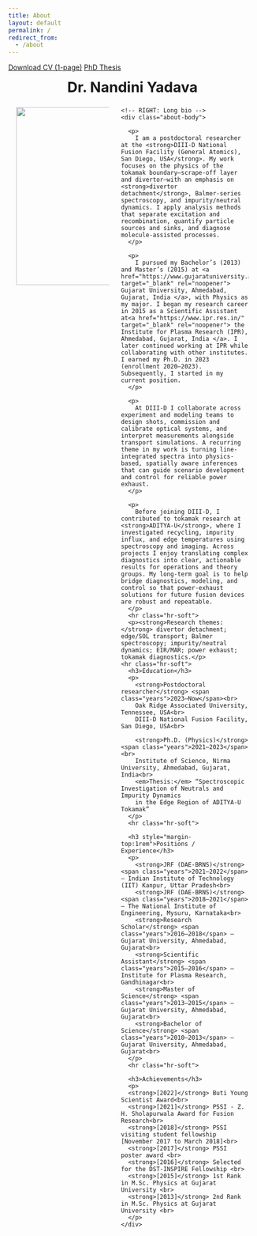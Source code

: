 ```yaml
---
title: About
layout: default
permalink: /
redirect_from:
  - /about
---
```



<style>
/* About page layout */
.about-wrap{max-width:1100px;margin:0 auto;padding:0 1rem 2rem}
.about-title{ text-align:center;font-size:clamp(1.8rem,2.6vw,2.4rem);font-weight:700;margin:.2rem 0 1.4rem }

/* WRAP AROUND PHOTO + SQUARE EDGES */
.about-body{ text-align: justify; hyphens: auto; }
.about-photo img{
  float: left;                  /* wrap text around the image */
  width: 360px;                 /* size of photo; adjust to taste */
  max-width: 40%;
  height: auto;
  margin: 0 24px 14px 0;
  border-radius: 0 !important;  /* override any global “circle image” rule */
  box-shadow: none !important;  /* remove soft frame/shadow if you don’t want it */
  shape-outside: inset(0);      /* keep wrap clean */
}

/* clear the float after the text block */
.about-body::after{ content:""; display:block; clear:both; }

/* paragraph/link styling */
.about-body p{ margin:.75rem 0; line-height:1.7; font-size:1.02rem; color:#222 }
.about-body a{ color:#0d3ea9; font-weight:600; text-decoration:underline }
.hr-soft{ height:1px; background:#e6e6e6; border:0; margin:1.4rem 0 }

/* mobile: stack image above text, no wrap */
@media (max-width:700px){
  .about-photo img{ float:none; display:block; width:100%; max-width:none; margin:0 0 12px 0; shape-outside:none }
  .about-body{ text-align:left; }
}

</style>

<p class="btn-row">
  <a class="btn" href="{{ '/assets/pdfs/CV_N_YADAVA.pdf' | relative_url }}" target="_blank" rel="noopener">Download CV (1-page)</a>
  <a class="btn" href="{{ '/assets/pdfs/NANDINI YADAV.pdf' | relative_url }}" target="_blank" rel="noopener">PhD Thesis</a>
</p>

<div class="about-wrap">
  <h1 class="about-title">Dr. Nandini Yadava</h1>

  <div class="about-grid">
    <!-- LEFT: Photo -->
    <div class="about-photo">
      <!-- Put your image here -->
      <img src="{{ site.baseurl }}/assets/image/2401_PUB012535-Nandni_Yadava_2.jpg">
    </div>

    <!-- RIGHT: Long bio -->
    <div class="about-body">

      <p>
        I am a postdoctoral researcher at the <strong>DIII-D National Fusion Facility (General Atomics), San Diego, USA</strong>. My work focuses on the physics of the tokamak boundary—scrape-off layer and divertor—with an emphasis on <strong>divertor detachment</strong>, Balmer-series spectroscopy, and impurity/neutral dynamics. I apply analysis methods that separate excitation and recombination, quantify particle sources and sinks, and diagnose molecule-assisted processes.
      </p>

      <p>
        I pursued my Bachelor’s (2013) and Master’s (2015) at <a href="https://www.gujaratuniversity.ac.in" target="_blank" rel="noopener"> Gujarat University, Ahmedabad, Gujarat, India </a>, with Physics as my major. I began my research career in 2015 as a Scientific Assistant at<a href="https://www.ipr.res.in/" target="_blank" rel="noopener"> the Institute for Plasma Research (IPR), Ahmedabad, Gujarat, India </a>. I later continued working at IPR while collaborating with other institutes. I earned my Ph.D. in 2023 (enrollment 2020–2023). Subsequently, I started in my current position.
      </p>
      
      <p>
        At DIII-D I collaborate across experiment and modeling teams to design shots, commission and calibrate optical systems, and interpret measurements alongside transport simulations. A recurring theme in my work is turning line-integrated spectra into physics-based, spatially aware inferences that can guide scenario development and control for reliable power exhaust.
      </p>

      <p>
        Before joining DIII-D, I contributed to tokamak research at <strong>ADITYA-U</strong>, where I investigated recycling, impurity influx, and edge temperatures using spectroscopy and imaging. Across projects I enjoy translating complex diagnostics into clear, actionable results for operations and theory groups. My long-term goal is to help bridge diagnostics, modeling, and control so that power-exhaust solutions for future fusion devices are robust and repeatable.
      </p>
      <hr class="hr-soft">
      <p><strong>Research themes:</strong> divertor detachment; edge/SOL transport; Balmer spectroscopy; impurity/neutral dynamics; EIR/MAR; power exhaust; tokamak diagnostics.</p>
    <hr class="hr-soft">
      <h3>Education</h3>
      <p>
        <strong>Postdoctoral researcher</strong> <span class="years">2023–Now</span><br>
        Oak Ridge Associated University, Tennessee, USA<br>
        DIII-D National Fusion Facility, San Diego, USA<br>
        
        <strong>Ph.D. (Physics)</strong> <span class="years">2021–2023</span><br>
        Institute of Science, Nirma University, Ahmedabad, Gujarat, India<br>
        <em>Thesis:</em> “Spectroscopic Investigation of Neutrals and Impurity Dynamics
        in the Edge Region of ADITYA-U Tokamak”
      </p>
      <hr class="hr-soft">
      
      <h3 style="margin-top:1rem">Positions / Experience</h3>
      <p>
        <strong>JRF (DAE-BRNS)</strong> <span class="years">2021–2022</span> — Indian Institute of Technology (IIT) Kanpur, Uttar Pradesh<br>
        <strong>JRF (DAE-BRNS)</strong> <span class="years">2018–2021</span> — The National Institute of Engineering, Mysuru, Karnataka<br>
        <strong>Research Scholar</strong> <span class="years">2016–2018</span> — Gujarat University, Ahmedabad, Gujarat<br>
        <strong>Scientific Assistant</strong> <span class="years">2015–2016</span> — Institute for Plasma Research, Gandhinagar<br>
        <strong>Master of Science</strong> <span class="years">2013–2015</span> — Gujarat University, Ahmedabad, Gujarat<br>
        <strong>Bachelor of Science</strong> <span class="years">2010–2013</span> — Gujarat University, Ahmedabad, Gujarat<br>
      </p>
      <hr class="hr-soft">
      
      <h3>Achievements</h3>
      <p>
      <strong>[2022]</strong> Buti Young Scientist Award<br>
      <strong>[2021]</strong> PSSI - Z. H. Sholapurwala Award for Fusion Research<br>
      <strong>[2018]</strong> PSSI visiting student fellowship [November 2017 to March 2018]<br>
      <strong>[2017]</strong> PSSI poster award <br>
      <strong>[2016]</strong> Selected for the DST-INSPIRE Fellowship <br>
      <strong>[2015]</strong> 1st Rank in M.Sc. Physics at Gujarat University <br>
      <strong>[2013]</strong> 2nd Rank in M.Sc. Physics at Gujarat University <br>
      </p>
    </div>
  </div>
</div>
